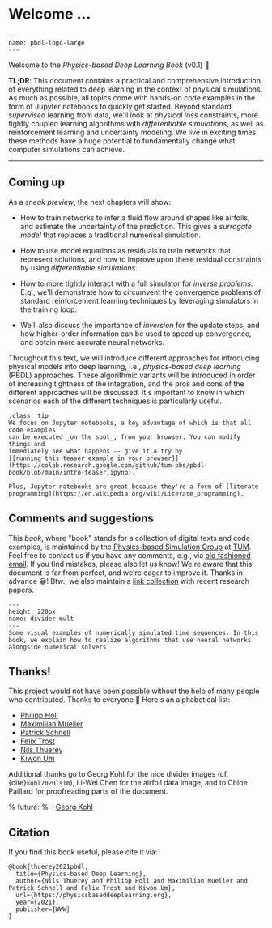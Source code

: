 Welcome ... 
============================

```{figure} resources/logo-xl.jpg
---
name: pbdl-logo-large
---
```

Welcome to the _Physics-based Deep Learning Book_ (v0.1) 👋

**TL;DR**: 
This document contains a practical and comprehensive introduction of everything
related to deep learning in the context of physical simulations.
As much as possible, all topics come with hands-on code examples in the 
form of Jupyter notebooks to quickly get started.
Beyond standard _supervised_ learning from data, we'll look at _physical loss_ constraints, 
more tightly coupled learning algorithms with _differentiable simulations_, as well as 
reinforcement learning and uncertainty modeling.
We live in exciting times: these methods have a huge potential to fundamentally 
change what computer simulations can achieve.

---

## Coming up

As a _sneak preview_, the next chapters will show:

- How to train networks to infer a fluid flow around shapes like airfoils, and estimate the uncertainty of the prediction. This gives a _surrogate model_ that replaces a traditional numerical simulation.

- How to use model equations as residuals to train networks that represent solutions, and how to improve upon these residual constraints by using _differentiable simulations_.

- How to more tightly interact with a full simulator for _inverse problems_. E.g., we'll demonstrate how to circumvent the convergence problems of standard reinforcement learning techniques by leveraging simulators in the training loop.

- We'll also discuss the importance of _inversion_ for the update steps, and how higher-order information can be used to speed up convergence, and obtain more accurate neural networks.

Throughout this text,
we will introduce different approaches for introducing physical models
into deep learning, i.e., _physics-based deep learning_ (PBDL) approaches.
These algorithmic variants will be introduced in order of increasing
tightness of the integration, and the pros and cons of the different approaches
will be discussed. It's important to know in which scenarios each of the
different techniques is particularly useful.


```{admonition} Executable code, right here, right now
:class: tip
We focus on Jupyter notebooks, a key advantage of which is that all code examples
can be executed _on the spot_, from your browser. You can modify things and 
immediately see what happens -- give it a try by 
[[running this teaser example in your browser]](https://colab.research.google.com/github/tum-pbs/pbdl-book/blob/main/intro-teaser.ipynb).

Plus, Jupyter notebooks are great because they're a form of [literate programming](https://en.wikipedia.org/wiki/Literate_programming).
```



## Comments and suggestions

This _book_, where "book" stands for a collection of digital texts and code examples,
is maintained by the
[Physics-based Simulation Group](https://ge.in.tum.de) at [TUM](https://www.tum.de). 
Feel free to contact us if you have any comments, e.g., via [old fashioned email](mailto:i15ge@cs.tum.edu).
If you find mistakes, please also let us know! We're aware that this document is far from perfect,
and we're eager to improve it. Thanks in advance 😀! 
Btw., we also maintain a [link collection](https://github.com/thunil/Physics-Based-Deep-Learning) with recent research papers.


```{figure} resources/divider-mult.jpg
---
height: 220px
name: divider-mult
---
Some visual examples of numerically simulated time sequences. In this book, we explain how to realize algorithms that use neural networks alongside numerical solvers.
```


## Thanks!

This project would not have been possible without the help of many people who contributed. Thanks to everyone 🙏 Here's an alphabetical list:

- [Philipp Holl](https://ge.in.tum.de/about/philipp-holl/)
- [Maximilian Mueller](https://ge.in.tum.de/)
- [Patrick Schnell](https://ge.in.tum.de/about/patrick-schnell/)
- [Felix Trost](https://ge.in.tum.de/)
- [Nils Thuerey](https://ge.in.tum.de/about/n-thuerey/)
- [Kiwon Um](https://ge.in.tum.de/about/kiwon/)

Additional thanks go to 
Georg Kohl for the nice divider images (cf. {cite}`kohl2020lsim`), 
Li-Wei Chen for the airfoil data image, 
and to 
Chloe Paillard for proofreading parts of the document.

% future:
% - [Georg Kohl](https://ge.in.tum.de/about/georg-kohl/)

## Citation

If you find this book useful, please cite it via:
```
@book{thuerey2021pbdl,
  title={Physics-based Deep Learning},
  author={Nils Thuerey and Philipp Holl and Maximilian Mueller and Patrick Schnell and Felix Trost and Kiwon Um},
  url={https://physicsbaseddeeplearning.org},
  year={2021},
  publisher={WWW}
}
```

